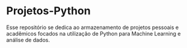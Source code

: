 # Projetos-Python
Esse repositório se dedica ao armazenamento de projetos pessoais e acadêmicos focados na utilização de Python para Machine Learning e análise de dados.
